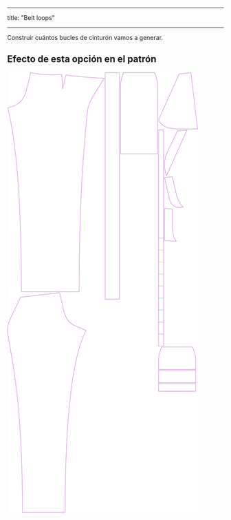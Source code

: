 - - -
title: "Belt loops"
- - -

Construir cuántos bucles de cinturón vamos a generar.

## Efecto de esta opción en el patrón

![Esta imagen muestra el efecto de esta opción superponiendo varias variantes que tienen un valor diferente para esta opción](charlie_beltloops_sample.svg "Efecto de esta opción en el patrón")
